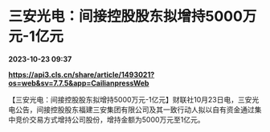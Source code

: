 # 三安光电：间接控股股东拟增持5000万元-1亿元

**2023-10-23 09:37**

**https://api3.cls.cn/share/article/1493021?os=web&sv=7.7.5&app=CailianpressWeb**

【三安光电：间接控股股东拟增持5000万元-1亿元】财联社10月23日电，三安光电公告，间接控股股东福建三安集团有限公司及其一致行动人拟以自有资金通过集中竞价交易方式增持公司股份，增持金额为5000万元至1亿元。